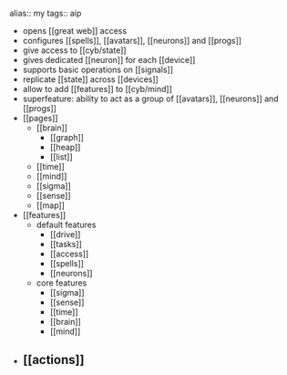 alias:: my
tags:: aip

- opens [[great web]] access
- configures [[spells]], [[avatars]], [[neurons]] and [[progs]]
- give access to [[cyb/state]]
- gives dedicated [[neuron]] for each [[device]]
- supports basic operations on [[signals]]
- replicate [[state]] across [[devices]]
- allow to add [[features]] to [[cyb/mind]]
- superfeature: ability to act as a group of [[avatars]], [[neurons]] and [[progs]]
- [[pages]]
	- [[brain]]
		- [[graph]]
		- [[heap]]
		- [[list]]
	- [[time]]
	- [[mind]]
	- [[sigma]]
	- [[sense]]
	- [[map]]
- [[features]]
	- default features
		- [[drive]]
		- [[tasks]]
		- [[access]]
		- [[spells]]
		- [[neurons]]
	- core features
		- [[sigma]]
		- [[sense]]
		- [[time]]
		- [[brain]]
		- [[mind]]
- [[actions]]
	-